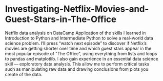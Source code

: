 # Investigating-Netflix-Movies-and-Guest-Stars-in-The-Office
Netflix data analysis on DataCamp
Application of the skills I learned in Introduction to Python and Intermediate Python to solve a real-world data science problem. I’ll press “watch next episode” to discover if Netflix’s movies are getting shorter over time and which guest stars appear in the most popular episode of "The Office", using everything from lists and loops to pandas and matplotlib.
I also gain experience in an essential data science skill — exploratory data analysis. This allow me to perform critical tasks such as manipulating raw data and drawing conclusions from plots you create of the data.
